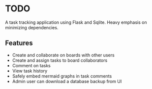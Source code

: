 # TODO

A task tracking application using Flask and Sqlite.
Heavy emphasis on minimizing dependencies.

## Features

- Create and collaborate on boards with other users
- Create and assign tasks to board collaborators
- Comment on tasks
- View task history
- Safely embed mermaid graphs in task comments
- Admin user can download a database backup from UI
